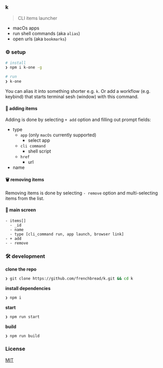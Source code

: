 ### k

> CLI items launcher

- macOs apps
- run shell commands (aka `alias`)
- open urls (aka `bookmarks`)

### ⚙️ setup

```sh
# install
❯ npm i k-one -g

# run
❯ k-one
```

You can alias it into something shorter e.g. `k`. Or add a workflow (e.g. keybind) that starts terminal sesh (window) with this command.

#### 📔 adding items

Adding is done by selecting `+ add` option and filling out prompt fields:

  - type
    - `app` (only `macOs` currently supported)
      - select app
    - `cli command`
      - shell script
    - `href`
      - url
  - name

#### 🗑️ removing items

Removing items is done by selecting `- remove` option and multi-selecting items from the list.

#### 🚀 main screen

```
- items[]
  - _id
  - name
  - type [cli_command run, app launch, browser link]
- + add
- - remove
```

### 🛠️ development

**clone the repo**

```sh
❯ git clone https://github.com/frenchbread/k.git && cd k
```

**install dependencies**

```sh
❯ npm i
```

**start**

```sh
❯ npm run start
```

**build**

```sh
❯ npm run build
```

### License

[MIT](https://github.com/frenchbread/k/blob/main/LICENSE)
